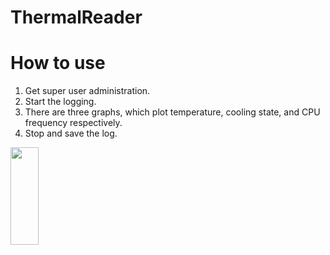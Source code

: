 # ThermalReader

# How to use
1. Get super user administration.
2. Start the logging.
3. There are three graphs, which plot temperature, cooling state, and CPU frequency respectively.
4. Stop and save the log.

<img src = "https://user-images.githubusercontent.com/33349919/168693625-ede30e7e-9631-4c63-a99d-93de5ddd4c2b.jpg" width="30%" height="20%">


